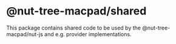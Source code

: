 # @nut-tree-macpad/shared

This package contains shared code to be used by the @nut-tree-macpad/nut-js and e.g. provider implementations.

